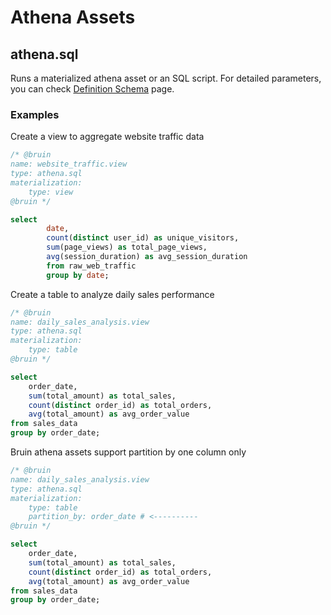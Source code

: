 # Athena Assets
## athena.sql
Runs a materialized athena asset or an SQL script.
For detailed parameters, you can check [Definition Schema](definition-schema.md) page.

### Examples
Create a view to aggregate website traffic data
```sql
/* @bruin
name: website_traffic.view
type: athena.sql
materialization:
    type: view
@bruin */

select
        date,
        count(distinct user_id) as unique_visitors,
        sum(page_views) as total_page_views,
        avg(session_duration) as avg_session_duration
        from raw_web_traffic
        group by date;

```

Create a table to analyze daily sales performance
```sql
/* @bruin
name: daily_sales_analysis.view
type: athena.sql
materialization:
    type: table
@bruin */

select
    order_date,
    sum(total_amount) as total_sales,
    count(distinct order_id) as total_orders,
    avg(total_amount) as avg_order_value
from sales_data
group by order_date;
```

Bruin athena assets support partition by one column only
```sql
/* @bruin
name: daily_sales_analysis.view
type: athena.sql
materialization:
    type: table
    partition_by: order_date # <----------
@bruin */

select
    order_date,
    sum(total_amount) as total_sales,
    count(distinct order_id) as total_orders,
    avg(total_amount) as avg_order_value
from sales_data
group by order_date;
```
